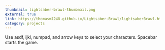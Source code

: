 ```yaml
---
thumbnail: lightsaber-brawl-thumbnail.png
external: true
link: https://thomasm1248.github.io/Lightsaber-Brawl/lightsaberBrawl.html
category: projects
---
```


Use asdf, ijkl, numpad, and arrow keys to select your characters. Spacebar starts the game.
